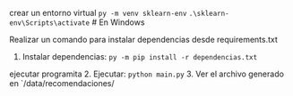 
crear un entorno virtual
`py -m venv sklearn-env`
`.\sklearn-env\Scripts\activate`   # En Windows

Realizar un comando para instalar dependencias desde requirements.txt
1. Instalar dependencias: `py -m pip install -r dependencias.txt`

ejecutar programita
2. Ejecutar: `python main.py`
3. Ver el archivo generado en `/data/recomendaciones/